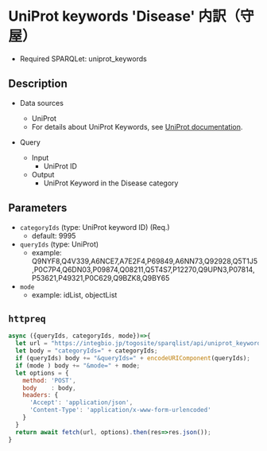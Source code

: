 # UniProt keywords 'Disease' 内訳（守屋）

- Required SPARQLet: uniprot_keywords

## Description

- Data sources
    - UniProt
    - For details about UniProt Keywords, see [UniProt documentation](https://www.uniprot.org/help/keywords).

- Query
    - Input
        - UniProt ID
    - Output
        - UniProt Keyword in the Disease category

## Parameters

* `categoryIds` (type: UniProt keyword ID) (Req.)
  * default: 9995
* `queryIds` (type: UniProt)
  * example: Q9NYF8,Q4V339,A6NCE7,A7E2F4,P69849,A6NN73,Q92928,Q5T1J5,P0C7P4,Q6DN03,P09874,Q08211,Q5T4S7,P12270,Q9UPN3,P07814,P53621,P49321,P0C629,Q9BZK8,Q9BY65
* `mode`
  * example: idList, objectList
  
## `httpreq`

```javascript
async ({queryIds, categoryIds, mode})=>{
  let url = "https://integbio.jp/togosite/sparqlist/api/uniprot_keywords"; // localhost:port を叩けると早い
  let body = "categoryIds=" + categoryIds;
  if (queryIds) body += "&queryIds=" + encodeURIComponent(queryIds);
  if (mode ) body += "&mode=" + mode;
  let options = {
    method: 'POST',
    body	: body,
    headers: {
      'Accept': 'application/json',
      'Content-Type': 'application/x-www-form-urlencoded'
    }
  }
  return await fetch(url, options).then(res=>res.json());
}
```
  